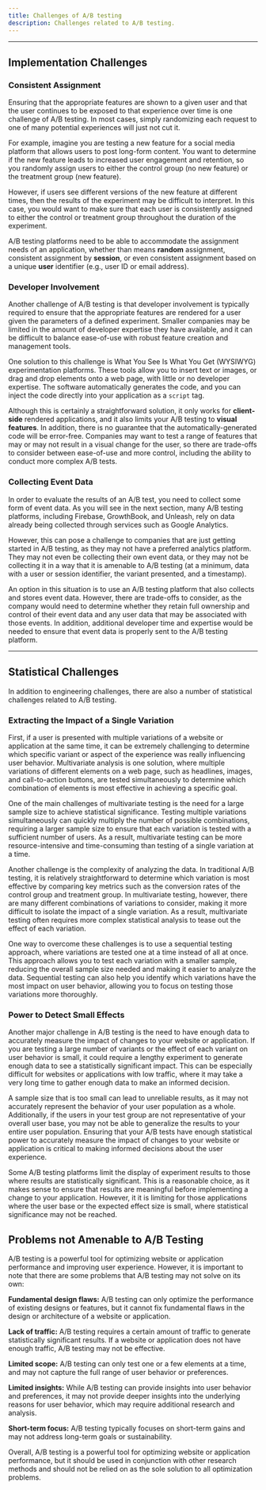 ```yaml
---
title: Challenges of A/B testing
description: Challenges related to A/B testing.
---
```


---

## Implementation Challenges

### Consistent Assignment

Ensuring that the appropriate features are shown to a given user and that the user continues to be exposed to that experience over time is one challenge of A/B testing. In most cases, simply randomizing each request to one of many potential experiences will just not cut it.

For example, imagine you are testing a new feature for a social media platform that allows users to post long-form content. You want to determine if the new feature leads to increased user engagement and retention, so you randomly assign users to either the control group (no new feature) or the treatment group (new feature).

However, if users see different versions of the new feature at different times, then the results of the experiment may be difficult to interpret. In this case, you would want to make sure that each user is consistently assigned to either the control or treatment group throughout the duration of the experiment.

A/B testing platforms need to be able to accommodate the assignment needs of an application, whether than means **random** assignment, consistent assignment by **session**, or even consistent assignment based on a unique **user** identifier (e.g., user ID or email address).

### Developer Involvement

Another challenge of A/B testing is that developer involvement is typically required to ensure that the appropriate features are rendered for a user given the parameters of a defined experiment. Smaller companies may be limited in the amount of developer expertise they have available, and it can be difficult to balance ease-of-use with robust feature creation and management tools.

One solution to this challenge is What You See Is What You Get (WYSIWYG) experimentation platforms. These tools allow you to insert text or images, or drag and drop elements onto a web page, with little or no developer expertise. The software automatically generates the code, and you can inject the code directly into your application as a `script` tag.

Although this is certainly a straightforward solution, it only works for **client-side** rendered applications, and it also limits your A/B testing to **visual features**. In addition, there is no guarantee that the automatically-generated code will be error-free. Companies may want to test a range of features that may or may not result in a visual change for the user, so there are trade-offs to consider between ease-of-use and more control, including the ability to conduct more complex A/B tests.

### Collecting Event Data

In order to evaluate the results of an A/B test, you need to collect some form of event data. As you will see in the next section, many A/B testing platforms, including Firebase, GrowthBook, and Unleash, rely on data already being collected through services such as Google Analytics.

However, this can pose a challenge to companies that are just getting started in A/B testing, as they may not have a preferred analytics platform. They may not even be collecting their own event data, or they may not be collecting it in a way that it is amenable to A/B testing (at a minimum, data with a user or session identifier, the variant presented, and a timestamp).

An option in this situation is to use an A/B testing platform that also collects and stores event data. However, there are trade-offs to consider, as the company would need to determine whether they retain full ownership and control of their event data and any user data that may be associated with those events. In addition, additional developer time and expertise would be needed to ensure that event data is properly sent to the A/B testing platform.

---

## Statistical Challenges

In addition to engineering challenges, there are also a number of statistical challenges related to A/B testing.

### Extracting the Impact of a Single Variation

First, if a user is presented with multiple variations of a website or application at the same time, it can be extremely challenging to determine which specific variant or aspect of the experience was really influencing user behavior. Multivariate analysis is one solution, where multiple variations of different elements on a web page, such as headlines, images, and call-to-action buttons, are tested simultaneously to determine which combination of elements is most effective in achieving a specific goal.

One of the main challenges of multivariate testing is the need for a large sample size to achieve statistical significance. Testing multiple variations simultaneously can quickly multiply the number of possible combinations, requiring a larger sample size to ensure that each variation is tested with a sufficient number of users. As a result, multivariate testing can be more resource-intensive and time-consuming than testing of a single variation at a time.

Another challenge is the complexity of analyzing the data. In traditional A/B testing, it is relatively straightforward to determine which variation is most effective by comparing key metrics such as the conversion rates of the control group and treatment group. In multivariate testing, however, there are many different combinations of variations to consider, making it more difficult to isolate the impact of a single variation. As a result, multivariate testing often requires more complex statistical analysis to tease out the effect of each variation.

One way to overcome these challenges is to use a sequential testing approach, where variations are tested one at a time instead of all at once. This approach allows you to test each variation with a smaller sample, reducing the overall sample size needed and making it easier to analyze the data. Sequential testing can also help you identify which variations have the most impact on user behavior, allowing you to focus on testing those variations more thoroughly.

### Power to Detect Small Effects

Another major challenge in A/B testing is the need to have enough data to accurately measure the impact of changes to your website or application. If you are testing a large number of variants or the effect of each variant on user behavior is small, it could require a lengthy experiment to generate enough data to see a statistically significant impact. This can be especially difficult for websites or applications with low traffic, where it may take a very long time to gather enough data to make an informed decision.

A sample size that is too small can lead to unreliable results, as it may not accurately represent the behavior of your user population as a whole. Additionally, if the users in your test group are not representative of your overall user base, you may not be able to generalize the results to your entire user population. Ensuring that your A/B tests have enough statistical power to accurately measure the impact of changes to your website or application is critical to making informed decisions about the user experience.

Some A/B testing platforms limit the display of experiment results to those where results are statistically significant. This is a reasonable choice, as it makes sense to ensure that results are meaningful before implementing a change to your application. However, it it is limiting for those applications where the user base or the expected effect size is small, where statistical significance may not be reached.

## Problems not Amenable to A/B Testing

A/B testing is a powerful tool for optimizing website or application performance and improving user experience. However, it is important to note that there are some problems that A/B testing may not solve on its own:

**Fundamental design flaws:** A/B testing can only optimize the performance of existing designs or features, but it cannot fix fundamental flaws in the design or architecture of a website or application.

**Lack of traffic:** A/B testing requires a certain amount of traffic to generate statistically significant results. If a website or application does not have enough traffic, A/B testing may not be effective.

**Limited scope:** A/B testing can only test one or a few elements at a time, and may not capture the full range of user behavior or preferences.

**Limited insights:** While A/B testing can provide insights into user behavior and preferences, it may not provide deeper insights into the underlying reasons for user behavior, which may require additional research and analysis.

**Short-term focus:** A/B testing typically focuses on short-term gains and may not address long-term goals or sustainability.

Overall, A/B testing is a powerful tool for optimizing website or application performance, but it should be used in conjunction with other research methods and should not be relied on as the sole solution to all optimization problems.
